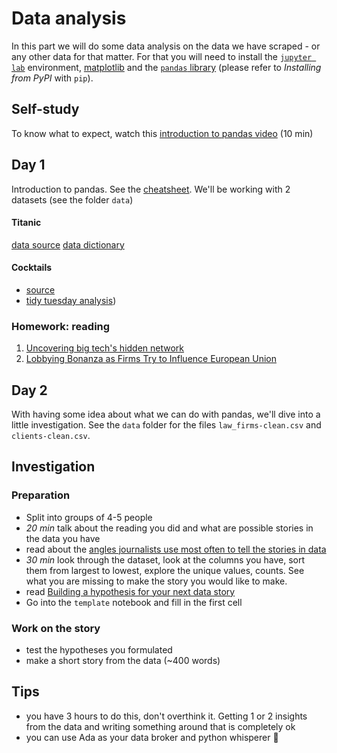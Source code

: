 # Data analysis

In this part we will do some data analysis on the data we have scraped - or any other data for that matter. For that you will need to install the [`jupyter lab`](https://jupyter.org/install) environment, [matplotlib](https://matplotlib.org/stable/) and the [`pandas` library](https://pandas.pydata.org/docs/getting_started/install.html) (please refer to *Installing from PyPI* with `pip`).

## Self-study
To know what to expect, watch this [introduction to pandas video](https://www.youtube.com/watch?v=dcqPhpY7tWk) (10 min)

## Day 1
Introduction to pandas. See the [cheatsheet](https://github.com/zufanka/goteborgmij24/blob/main/3_data-analysis/pandas_cheatsheet.md). We'll be working with 2 datasets (see the folder `data`)

#### Titanic
[data source](https://www.kaggle.com/datasets/vinicius150987/titanic3/data)
[data dictionary](https://choens.github.io/titanic/workshops/regression/data-dictionary/)
#### Cocktails
- [source](https://github.com/rfordatascience/tidytuesday/blob/main/data/2020/2020-05-26/readme.md)
- [tidy tuesday analysis](https://www.youtube.com/watch?v=EC0SVkFB2OU&list=PL19ev-r1GBwkuyiwnxoHTRC8TTqP8OEi8&index=36))

### Homework: reading
1. [Uncovering big tech's hidden network](https://www.somo.nl/uncovering-big-techs-hidden-network/)
2. [Lobbying Bonanza as Firms Try to Influence European Union](https://github.com/zufanka/goteborgmij24/blob/main/3_data-analysis/docs/Lobbying%20Bonanza%20as%20Firms%20Try%20to%20Influence%20European%20Union%20-%20The%20New%20York%20Times.pdf)

## Day 2
With having some idea about what we can do with pandas, we'll dive into a little investigation. See the `data` folder for the files `law_firms-clean.csv` and `clients-clean.csv`.

## Investigation
### Preparation
- Split into groups of 4-5 people
- *20 min* talk about the reading you did and what are possible stories in the data you have
- read about the [angles journalists use most often to tell the stories in data](https://github.com/zufanka/goteborgmij24/blob/main/3_data-analysis/docs/Here%20are%20the%20angles%20journalists%20use%20most%20often%20to%20tell%20the%20stories%20in%20data%20_%20Online%20Journalism%20Blog.pdf)
- *30 min* look through the dataset, look at the columns you have, sort them from largest to lowest, explore the unique values, counts. See what you are missing to make the story you would like to make.
- read [Building a hypothesis for your next data story](https://github.com/zufanka/goteborgmij24/blob/main/3_data-analysis/docs/Building%20a%20hypothesis%20for%20your%20next%20data%20story%20_%20DataJournalism.com.pdf)
- Go into the `template` notebook and fill in the first cell

### Work on the story
- test the hypotheses you formulated
- make a short story from the data (~400 words)

## Tips
- you have 3 hours to do this, don't overthink it. Getting 1 or 2 insights from the data and writing something around that is completely ok
- you can use Ada as your data broker and python whisperer 🐍
